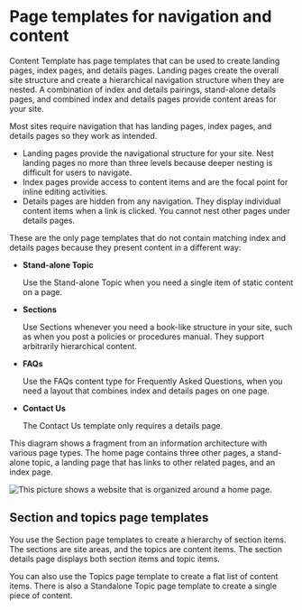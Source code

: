 # Page templates for navigation and content

Content Template has page templates that can be used to create landing pages, index pages, and details pages. Landing pages create the overall site structure and create a hierarchical navigation structure when they are nested. A combination of index and details pairings, stand-alone details pages, and combined index and details pages provide content areas for your site.

Most sites require navigation that has landing pages, index pages, and details pages so they work as intended.

-   Landing pages provide the navigational structure for your site. Nest landing pages no more than three levels because deeper nesting is difficult for users to navigate.
-   Index pages provide access to content items and are the focal point for inline editing activities.
-   Details pages are hidden from any navigation. They display individual content items when a link is clicked. You cannot nest other pages under details pages.

These are the only page templates that do not contain matching index and details pages because they present content in a different way:

-   **Stand-alone Topic**

    Use the Stand-alone Topic when you need a single item of static content on a page.

-   **Sections**

    Use Sections whenever you need a book-like structure in your site, such as when you post a policies or procedures manual. They support arbitrarily hierarchical content.

-   **FAQs**

    Use the FAQs content type for Frequently Asked Questions, when you need a layout that combines index and details pages on one page.

-   **Contact Us**

    The Contact Us template only requires a details page.


This diagram shows a fragment from an information architecture with various page types. The home page contains three other pages, a stand-alone topic, a landing page that has links to other related pages, and an index page.

![This picture shows a website that is organized around a home page.](../images/SiteExample_small.jpg)

## Section and topics page templates

You use the Section page templates to create a hierarchy of section items. The sections are site areas, and the topics are content items. The section details page displays both section items and topic items.

You can also use the Topics page template to create a flat list of content items. There is also a Standalone Topic page template to create a single piece of content.


